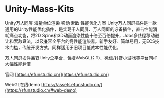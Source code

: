 # Unity-Mass-Kits
Unity万人同屏 海量单位渲染 移动 索敌 性能优化方案
​
Unity万人同屏插件是一款通用的Unity性能优化插件，是实现千人同屏、万人同屏的必备插件，直击性能消耗痛点功能，将2D Spine和3D动画渲染性能十倍至百倍提升，Jobs多线程移动避让和索敌算法，以及兼容全平台的高性能渲染器。新手友好、简单易用，无ECS技术门槛，传统开发方式，同样适用于旧项目低成本性能优化。

万人同屏插件兼容Unity全平台，包括WebGL(2.0)，微信/抖音小游戏等平台同样大幅性能翻倍

官网
[https://efunstudio.cn/](https://efunstudio.cn/)

WebGL在线demo
[https://assets.efunstudio.cn/](https://efunstudio.cn/#web-demo)
